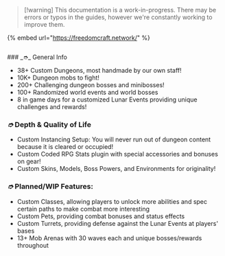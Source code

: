 
> [!warning] This documentation is a work-in-progress. There may be errors or typos in the guides, however we're constantly working to improve them.

{% embed url="https://freedomcraft.network/" %}

<figure><img src="https//cdn.freedomcraft.systems/assets/wiki/about_us.png" alt=""><figcaption></figcaption></figure>
### _➮_ General Info

* 38+ Custom Dungeons, most handmade by our own staff!
* 10K+ Dungeon mobs to fight!
* 200+ Challenging dungeon bosses and minibosses!
* 100+ Randomized world events and world bosses
* 8 in game days for a customized Lunar Events providing unique challenges and rewards!﻿
### _➮_ Depth & Quality of Life

* Custom Instancing Setup: You will never run out of dungeon content because it is cleared or occupied!
* Custom Coded RPG Stats plugin with special accessories and bonuses on gear!
* Custom Skins, Models, Boss Powers, and Environments for originality!
### _➮_ Planned/WIP Features:

* Custom Classes, allowing players to unlock more abilities and spec certain paths to make combat more interesting
* Custom Pets, providing combat bonuses and status effects
* Custom Turrets, providing defense against the Lunar Events at players' bases
* 13+ Mob Arenas with 30 waves each and unique bosses/rewards throughout
